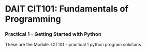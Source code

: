 # DAIT CIT101: Fundamentals of Programming

### Practical 1 – Getting Started with Python

These are the Module: CIT101 - practical 1 python program solutions 
